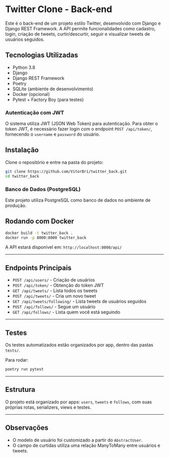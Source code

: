# Twitter Clone - Back-end

Este é o back-end de um projeto estilo Twitter, desenvolvido com Django e Django REST Framework. A API permite funcionalidades como cadastro, login, criação de tweets, curtir/descurtir, seguir e visualizar tweets de usuários seguidos.

## Tecnologias Utilizadas

- Python 3.8
- Django
- Django REST Framework
- Poetry
- SQLite (ambiente de desenvolvimento)
- Docker (opcional)
- Pytest + Factory Boy (para testes)

### Autenticação com JWT

O sistema utiliza JWT (JSON Web Token) para autenticação. Para obter o token JWT, é necessário fazer login com o endpoint `POST /api/token/`, fornecendo o `username` e `password` do usuário.


## Instalação

Clone o repositório e entre na pasta do projeto:

```bash
git clone https://github.com/VitorBri/twitter_back.git
cd twitter_back
```

### Banco de Dados (PostgreSQL)

Este projeto utiliza PostgreSQL como banco de dados no ambiente de produção.

## Rodando com Docker

```bash
docker build -t twitter_back .
docker run -p 8000:8000 twitter_back
```

A API estará disponível em: `http://localhost:8000/api/`

---

## Endpoints Principais

- `POST /api/users/` - Criação de usuários
- `POST /api/token/` - Obtenção do token JWT
- `GET /api/tweets/` - Lista todos os tweets
- `POST /api/tweets/` - Cria um novo tweet
- `GET /api/tweets/following/` - Lista tweets de usuários seguidos
- `POST /api/follows/` - Segue um usuário
- `GET /api/follows/` - Lista quem você está seguindo

---

## Testes

Os testes automatizados estão organizados por app, dentro das pastas `tests/`.

Para rodar:

```bash
poetry run pytest
```

---

## Estrutura

O projeto está organizado por apps: `users`, `tweets` e `follows`, com suas próprias rotas, serializers, views e testes.

---

## Observações

- O modelo de usuário foi customizado a partir do `AbstractUser`.
- O campo de curtidas utiliza uma relação ManyToMany entre usuários e tweets.
